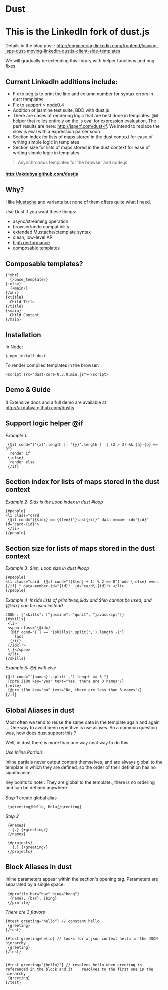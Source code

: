 Dust
====

This is the LinkedIn fork of dust.js
====================================

Details in the blog post : http://engineering.linkedin.com/frontend/leaving-jsps-dust-moving-linkedin-dustjs-client-side-templates

We will gradually be extending this library with helper functions and bug fixes. 

Current LinkedIn additions include:
--------------------------

* Fix to peg.js to print the line and column number for syntax errors in dust templates
* Fix to support > node0.4 
* Addition of jasmine test suite, BDD with dust.js 
* There are cases of rendering logic that are best done in templates. @if helper that relies entirely on the js eval for expression evaluation, The perf results are here: <http://jsperf.com/dust-if>. We intend to replace the slow js eval with a expression parser soon 
* Section index for lists of maps stored in the dust context for ease of writing simple logic in templates
* Section size for lists of maps stored in the dust context for ease of  writing simple logic in templates

> Asynchronous templates for the browser and node.js

#### <http://akdubya.github.com/dustjs> #

Why?
----

I like [Mustache](http://mustache.github.com) and variants but none of them offers quite what I need.

Use Dust if you want these things:

* async/streaming operation
* browser/node compatibility
* extended Mustache/ctemplate syntax
* clean, low-level API
* [high performance](http://akdubya.github.com/dustjs/benchmark/index.html)
* composable templates

Composable templates?
---------------------

    {^xhr}
      {>base_template/}
    {:else}
      {+main/}
    {/xhr}
    {<title}
      Child Title
    {/title}
    {<main}
      Child Content
    {/main}

Installation
------------

In Node:

    $ npm install dust

To render compiled templates in the browser:

    <script src="dust-core-0.3.0.min.js"></script>

Demo & Guide
------------
ß
Extensive docs and a full demo are available at <http://akdubya.github.com/dustjs>


**Support logic helper @if**
----------------------------
*Example 1:*

     {@if cond="('{x}'.length || '{y}'.length ) || (2 > 3) && {a}-{b} == 9"}
      render if
     {:else}
      render else
     {/if}

**Section index for lists of maps stored in the dust context**
---------------------------------------------------

*Example 2: $idx is the Loop index in dust #loop*

    {#people}
    <li class="card  
     {@if cond="({$idx} == {$len})"}last{/if}" data-member-id="{id}"  id="card-{id}">
     </li>
    {/people}

**Section size for lists of maps stored in the dust context**
----------------------------------------

*Example 3: $len, Loop size in dust #loop*

    {#people} 
    <li class="card  {@if cond="({$len} + 1) % 2 == 0"} odd {:else} even {/if} " data-member-id="{id}"  id="card\-{id}"> </li> 
    {/people}

*Example 4: Inside lists of primitives,$idx and $len cannot be used, and {@idx} can be used instead*

    JSON : {"skills": ["jasmine", "qunit", "javascript"]}
    {#skills}
     <li>
     <span class='{@idx}
      {@if cond="{.} == '{skills}'.split(',').length -1"}
        last
      {/if}
     {/idx}'>
     {.}</span> 
     </li>
    {/skills}

*Example 5: @if with else*   

    {@if cond="'{names}'.split(',').length == 3 "}
     {@pre.i18n key="yes" text="Yes, there are 3 names"/} 
    {:else}
     {@pre.i18n key="no" text="No, there are less than 3 names"/}
    {/if}

Global Aliases in dust
----------------------

Most often we tend to reuse the same data in the template again and again ... One way to avoid been repetitive is use aliases. So a common question was, how does dust support this ?

Well, in dust there is more than one way neat way to do this.

*Use Inline Partials*

Inline partials never output content themselves, and are always global to the template in which they are defined, so the order of their definition has no significance.

Key points to note : They are global to the template., there is no ordering and can be defined anywhere

*Step 1* create global alias

     {<greeting}Hello, Hola{/greeting}   

*Step 2*

     {#names}
       {.} {+greeting/} 
     {/names}

     {#projects}
       {.} {+greeting/}
     {/projects}



Block Aliases in dust
----------------------
Inline parameters appear within the section's opening tag. Parameters are separated by a single space.

     {#profile bar="baz" bing="bong"}
      {name}, {bar}, {bing}
     {/profile}

*There are 3 flavors*

    {#test greeting="hello"} // constant hello
     {greeting}
    {/test}

    {#test greeting=hello} // looks for a json context hello in the JSON hierarchy
     {greeting}
    {/test}


    {#test greeting="{hello}"} // resolves hello when greeting is referenced in the block and it    resolves to the first one in the hierarchy
     {greeting}
    {/test}

